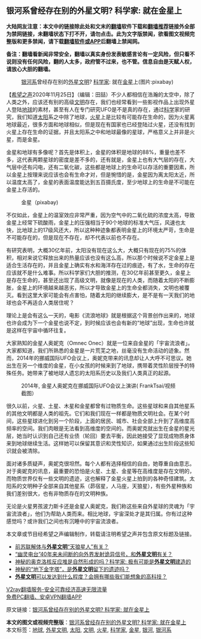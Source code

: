  <h2>银河系曾经存在别的外星文明? 科学家: 就在金星上</h2> <p class="notice"><b>大陆网友注意：本文中的链接除此处和文末的<a href="https://github.com/bannedbook/fanqiang" >翻墙</a>软件下载和<a href="https://github.com/killgcd/justmysocks/blob/master/README.md">翻墙推荐</a>链接外全部为禁网链接，未翻墙状态下打不开，请勿点击。此为文字版禁闻，欲看图文视频完整版和更多禁闻，请下载<a href="https://github.com/bannedbook/fanqiang">翻墙软件或APP</a>后翻墙上禁闻网。</p><p>备注：翻墙看新闻非常安全，翻墙以真实身份发表敏感言论有一定风险，但只看不说则没有任何风险，翻的人太多，政府管不过来，也不管。信息自由是天赋人权，请放心大胆的翻墙。</b></p>  <div class="entry"> <figure><figcaption><a href="https://www.bannedbook.org/bnews/tag/%e9%93%b6%e6%b2%b3%e7%b3%bb/" class="st_tag internal_tag" rel="tag" title="标签 银河系 下的日志">银河系</a>曾经存在别的<a href="https://www.bannedbook.org/bnews/tag/%e5%a4%96%e6%98%9f%e6%96%87%e6%98%8e/" class="st_tag internal_tag" rel="tag" title="标签 外星文明 下的日志">外星文明</a>? <a href="https://www.bannedbook.org/bnews/tag/%e7%a7%91%e5%ad%a6%e5%ae%b6/" class="st_tag internal_tag" rel="tag" title="标签 科学家 下的日志">科学家</a>: 就在<a href="https://www.bannedbook.org/bnews/tag/%E9%87%91%E6%98%9F/" class="st_tag internal_tag" rel="tag" title="标签 金星 下的日志">金星</a>上(图片:pixabay)</figcaption></figure> <p>【<span class='wp_keywordlink_affiliate'><a href="https://www.soundofhope.org" title="希望之声" target="_blank">希望之声</a></span>2020年11月25日】（编辑：田喆）不少人都相信在浩瀚的太空中，除了人类之外，应该还有别的高级<a href="https://www.bannedbook.org/bnews/tag/%E6%96%87%E6%98%8E/" class="st_tag internal_tag" rel="tag" title="标签 文明 下的日志">文明</a>存在，我们也经常看到一些影视作品上出现外星人登陆<a href="https://www.bannedbook.org/bnews/tag/%e5%9c%b0%e7%90%83/" class="st_tag internal_tag" rel="tag" title="标签 地球 下的日志">地球</a>的素材，甚至有人在专门研究UFO是不是真的存在，通过<span class='wp_keywordlink'><a href="https://www.bannedbook.org/forum11/topic309.html" title="禁片：“科学”的棍子" target="_blank">科学</a></span>家的研究，我们知道<a href="https://www.bannedbook.org/bnews/tag/%e5%a4%aa%e9%98%b3/" class="st_tag internal_tag" rel="tag" title="标签 太阳 下的日志">太阳</a>系之中除了地球，<a href="https://www.bannedbook.org/bnews/tag/%e7%81%ab%e6%98%9f/" class="st_tag internal_tag" rel="tag" title="标签 火星 下的日志">火星</a>上是比较有可能存在生命的，因为火星离地球最近，很多方面和地球相似，但是现在有国家也已经登陆过火星，还没有找到火星上存在生命的证据，并且太阳系之中和地球最像的星球，严格意义上并非是火星，而是金星。</p> <p>金星和地球有多像呢？首先是体积上，金星的体积是地球的88%，重量也差不多，这代表两颗星球的密度是差不多的，还有就是，金星上也有大气层的存在，大气层中还有闪电，还有二氧化碳，这些都是地球上的生命可以存活的重要因素，所以金星上按理来说应该也会有生命才对，但是惋惜的是，金星因为离太阳太近，所以温度太高了，金星的表面温度能达到五百摄氏度，至少地球上的生命是不可能在金星上存活的。</p>  <figure><figcaption>金星（pixabay)</figcaption></figure> <p>不仅如此，金星上的温室效应非常严重，因为空气中的二氧化硫的浓度太高，导致金星上经常下硫酸雨，金星上的压强相当于90个地球的标准大气压，风速也太快，比地球上的17级风还大，所以这种种迹象都表明金星上的环境太严苛，生命是不可能存在的，但是现在不存在，却不代表以前也不存在。</p> <p>有研究表明，大概30亿年前，太阳没有现在这么大，大概只有现在的75%的体积，相对来说它释放出来的热量应该也没有这么高，所以那个时候说不定金星上是适合生活存在的，并且金星上确实有水和海洋存在过的痕迹，有了水，生命的存在应该就不是什么难事。所以科学家们大胆的推测，在30亿年前甚至更久，金星上是存在生命的，甚至还出现了高级文明，就像是现在的人类，而随着太阳的不断膨胀，金星上的环境越来越恶劣，所以才导致金星上的生命全都消失，文明也被覆灭。看到这里大家可能会有点害怕，随着太阳的继续膨大，是不是有一天我们的地球也会不再适合人类居住呢？</p>  <p>理论上是会有这么一天的，电影《流浪地球》就是根据这个背景创作出来的，地球也许会成为下一个金星也说不定，到时候应该也会有新的“地球”出现，生命也许就是这样在宇宙中循环往复。</p> <p>大家熟知的金星人奥妮克（Omnec Onec）就是一位来自金星的「宇宙流浪者」。大家都知道，我们所熟悉的金星是一片荒芜之地，丝毫没有生命活动的迹象。然而，2014年的挪威国际UFO会议上，奥妮克带来的讯息却让人大呼不可思议。她出生在另一个维度的金星，在小女孩的时候来到了地球，携带着灵性阶层授予的特殊任务。她带来了被地球人遗忘的太阳系历史以及我们人类真正的起源。</p>  <figure><figcaption>2014年, 金星人奥妮克在挪威国际UFO会议上演讲( FrankTsai/视频截图）</figcaption></figure> <p>很久以前，火星、土星、木星和金星都曾有过物质生命。这些星球和来自其他星系的其他文明都是人类的祖先。它们和我们现在一样都是物质文明社会。在某个时间，这些星球进化到另一个阶段，上面的居民、城市、社会全部上升到了高维度高频率的空间。我们肉眼是无法看到高维度的空间的。而奥妮克就出生在金星的星光层，她当时认识到自己还有业债（轮回）要去平衡，因此她接受了显现成物质身体来到地球继续生活。这样她可以保留其意识和灵性知识，如果通过出生阶段这些知识就会被清除。</p> <p>面对诸多质疑声，奥妮克很坦然。每个人都有选择相信的自由，她尊重自由意志。对于奥妮克的讯息，最重要的恐怕是火星、土星、金星等在高维度是存在文明的，而物质世界仅有一些文明的遗迹，这也解释了金星火星上拍到的各种奇怪建筑。太阳系的文明种子全部来自其他星系（昴宿星，人马座，天狼星），有些外星种族和我们差别很大，也有非物质存在的文明种族。</p>  <p>无论是火星男孩波力斯卡还是金星人奥妮克，我们称这些来自外星球的灵魂为「宇宙流浪者」，他们为帮助人类而来。相比地球，宇宙深处才是其归属。你有过这种感觉吗？或许我们之间也有沉睡中的宇宙流浪者。</p> <p>本文章或节目经希望之声编辑制作，转载请注明希望之声并包含原文标题及链接。</p> <ul class='op-related-articles' title='相关阅读'> <li><a href='https://www.bannedbook.org/bnews/comments/20201108/1427588.html' target='_blank'>前苏联解体与<b>外星文明</b>“天狼星人”有关？</a></li> <li><a href='https://www.bannedbook.org/bnews/comments/20201103/1424563.html' target='_blank'>“幽灵电台”40年来未间断的向外界发射诡异信号，和<b>外星文明</b>有关？</a></li> <li><a href='https://www.bannedbook.org/bnews/comments/20201003/1407127.html' target='_blank'>神秘的奥克洛核反应堆是自然形成的吗？科学家: 极有可能是<b>外星文明</b>建造的</a></li> <li><a href='https://www.bannedbook.org/bnews/comments/20201001/1406052.html' target='_blank'>神秘的“地下金字塔”，是<b>外星文明</b>留下的遗迹吗？</a></li> <li><a href='https://www.bannedbook.org/bnews/comments/20200923/1401273.html' target='_blank'><b>外星文明</b>可以发达到什么程度？会拥有哪些我们能想象的高科技？</a></li> </ul> <p class="texttj"> <a href="https://www.bannedbook.org/forum23/topic22702.html" target="_blank">V2ray翻墙服务-安全可靠经济高速无限流量</a><br/> <a href="https://github.com/bannedbook/fanqiang/wiki/%E7%A6%81%E9%97%BB%E7%BD%91%E5%AE%89%E5%8D%93%E7%BF%BB%E5%A2%99%E6%96%B0%E9%97%BBAPP" target="_blank">免费PC翻墙、安卓VPN翻墙APP</a></p><p>原文链接：<a class="src_link"  href="https://www.soundofhope.org/post/444691" target="_blank">银河系曾经存在别的外星文明? 科学家: 就在金星上</a></p><a name='sharetosocial'></a>       <div><b>本文的图文或视频完整版</b>：<a href='https://www.bannedbook.org/bnews/comments/20201126/1437184.html'>银河系曾经存在别的外星文明? 科学家: 就在金星上</a></div>  </div><!--END ENTRY--> <div class="postfooter"> <div>本文标签：<a href="https://www.bannedbook.org/bnews/tag/%e5%9c%b0%e7%90%83/" rel="tag">地球</a>, <a href="https://www.bannedbook.org/bnews/tag/%e5%a4%96%e6%98%9f%e6%96%87%e6%98%8e/" rel="tag">外星文明</a>, <a href="https://www.bannedbook.org/bnews/tag/%e5%a4%aa%e9%98%b3/" rel="tag">太阳</a>, <a href="https://www.bannedbook.org/bnews/tag/%E6%96%87%E6%98%8E/" rel="tag">文明</a>, <a href="https://www.bannedbook.org/bnews/tag/%e7%81%ab%e6%98%9f/" rel="tag">火星</a>, <a href="https://www.bannedbook.org/bnews/tag/%e7%a7%91%e5%ad%a6%e5%ae%b6/" rel="tag">科学家</a>, <a href="https://www.bannedbook.org/bnews/tag/%E9%87%91%E6%98%9F/" rel="tag">金星</a>, <a href="https://www.bannedbook.org/bnews/tag/%E9%93%B6%E6%B2%B3/" rel="tag">银河</a>, <a href="https://www.bannedbook.org/bnews/tag/%e9%93%b6%e6%b2%b3%e7%b3%bb/" rel="tag">银河系</a></div>  </div><!--END POSTFOOTER--> 